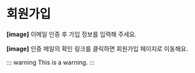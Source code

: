 # 회원가입

**[image]**
이메일 인증 후 가입 정보를 입력해 주세요.

**[image]**
인증 메일의 확인 링크를 클릭하면 회원가입 페이지로 이동해요.

::: warning
This is a warning.
:::

